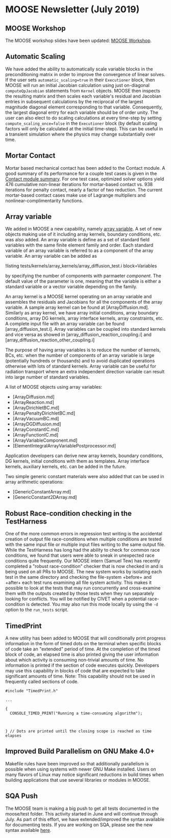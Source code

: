 # MOOSE Newsletter (July 2019)

## MOOSE Workshop

The MOOSE workshop slides have been updated: [MOOSE Workshop](https://mooseframework.org/workshop).

## Automatic Scaling

We have added the ability to automatically scale variable blocks in the
preconditioning matrix in order to improve the convergence of linear
solves. If the user sets `automatic_scaling=true` in their `Executioner` block,
then MOOSE will run an initial Jacobian calculation using just on-diagonal
`computeQpJacobian` statements from `Kernel` objects. MOOSE then inspects the
resulting matrix and then scales each
variable's residual and Jacobian entries in subsequent calculations by the
reciprocal of the largest magnitude diagonal element corresponding to that
variable. Consequently, the largest diagonal entry for each variable should be
of order unity. The user can also elect to do scaling calculations at every
time-step by setting `compute_scaling_once=false` in the `Executioner` block (by
default scaling factors will only be calculated at the initial time-step). This
can be useful in a transient simulation where the physics may change
substantially over time.

## Mortar Contact

Mortar based mechanical contact has been added to the Contact module. A good
summary of its performance for a couple test cases is given in the
[Contact module summary](modules/contact/index.md). For one test case, optimized
solver options yield 476 cumulative non-linear iterations for mortar-based
contact vs. 938 iterations for penalty contact, nearly a factor of two
reduction. The current mortar-based contact cases make use of Lagrange
multipliers and nonlinear-complimentarity functions.

## Array variable

We added in MOOSE a new capability, namely [array variable](ArrayMooseVariable.md).
A set of new objects making use of it including array kernels, boundary conditions, etc. was also added.
An array variable is define as a set of standard field variables with the same finite element family and order.
Each standard variable of an array variable is referred to as a component of the array variable.
An array variable can be added as

!listing tests/kernels/array_kernels/array_diffusion_test.i block=Variables

by specifying the number of components with parmaeter *component*.
The default value of the parameter is one, meaning that the variable is either a standard variable or a vector variable depending on the family.

An array kernel is a MOOSE kernel operating on an array variable and assembles the residuals and Jacobians for all the components of the array variable.
A sample array kernel can be found at [ArrayDiffusion.md].
Similarly as array kernel, we have array initial conditions, array boundary conditions, array DG kernels, array interface kernels, array constraints, etc.
A complete input file with an array variable can be found [array_diffusion_test.i].
Array variables can be coupled into standard kernels and vice versa as showed in [array_diffusion_reaction_coupling.i] and [array_diffusion_reaction_other_coupling.i]

The purpose of having array variables is to reduce the number of kernels, BCs, etc. when the number of components of an array variable is large (potentially hundreds or thousands) and to avoid duplicated operations otherwise with lots of standard kernels.
Array variable can be useful for radiation transport where an extra independent direction variable can result into large number of standard variables.

A list of MOOSE objects using array variables:

- [ArrayDiffusion.md]
- [ArrayReaction.md]
- [ArrayDirichletBC.md]
- [ArrayPenaltyDirichletBC.md]
- [ArrayVacuumBC.md]
- [ArrayDGDiffusion.md]
- [ArrayConstantIC.md]
- [ArrayFunctionIC.md]
- [ArrayVariableComponent.md]
- [ElementIntegralArrayVariablePostprocessor.md]

Application developers can derive new array kernels, boundary conditions, DG kernels, initial conditions with them as templates.
Array interface kernels, auxiliary kernels, etc. can be added in the future.

Two simple generic constant materials were also added that can be used in array arithmetic operations:

- [GenericConstantArray.md]
- [GenericConstant2DArray.md]

## Robust Race-condition checking in the TestHarness

One of the more common errors in regression test writing is the accidental creation of output file race-conditions
when multiple conditions are tested with the same input file or multiple input files writing to the same output file.
While the TestHarness has long had the ability to check for common race conditions, we found that users were
able to sneak in unexpected race conditions quite frequently. Our MOOSE intern (Samuel Tew) has recently completed
a "robust race-condition" checker that is now checked in and is being used on all PRs to MOOSE. The new system works
by isolating each test in the same directory and checking the file-system +before+ and +after+ each test runs
examining all file system activity. This makes it possible to look at the tests that may run concurrently and cross-examine
them with the outputs created by those tests when they run separately looking for conflicts. You will be notified
by CIVET when a potential race-condition is detected. You may also run this mode locally by using the `-d` option
to the `run_tests` script.

## TimedPrint

A new utility has been added to MOOSE that will conditionally print progress information in the form of timed
dots on the terminal when specific blocks of code take an "extended" period of time. At the completion of the
timed block of code, an elapsed time is also printed giving the user information about which activity is consuming
non-trivial amounts of time. No information is printed if the section of code executes quickly. Developers may
use this capability in blocks of code that are expected to take significant amounts of time. Note: This capability
should not be used in frequently called sections of code.

```
#include "TimedPrint.h"

...

{
  CONSOLE_TIMED_PRINT("Running a time-consuming algorithm");



} // Dots are printed until the closing scope is reached as time elapses
```

## Improved Build Parallelism on GNU Make 4.0+

Makefile rules have been improved so that additionally parallelism is possible when using systems with newer
GNU Make installed. Users on many flavors of Linux may notice significant reductions in build times when building
applications that use several libraries or modules in MOOSE.

## SQA Push

The MOOSE team is making a big push to get all tests documented in the moose/test folder. This activity started
in June and will continue through July. As part of this effort, we have extended/improved the syntax available
for documenting tests. If you are working on SQA, please see the new syntax available [here](https://mooseframework.inl.gov/python/MooseDocs/generate.html).
